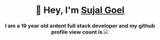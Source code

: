 <h1 align="center">👋 Hey, I'm <a href="https://sujalgoel.me" target="_blank">Sujal Goel</a></h1>
<h3 align="center">I am a 19 year old ardent full stack developer and my github profile view count is <img src="https://komarev.com/ghpvc/?username=sujalgoel&label="></h3>
